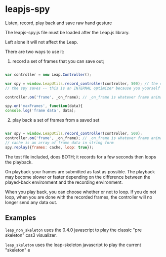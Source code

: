 leapjs-spy
==========

Listen, record, play back and save raw hand gesture

The leapjs-spy.js file must be loaded after the Leap.js library.

Left alone it will not affect the Leap.

There are two ways to use it:

1) record a set of frames that you can save out;

``` javascript

var controller = new Leap.Controller();

var spy = window.LeapUtils.record_controller(controller, 500); // the second number is the maximum number of frames
// the spy saves -- this is an INTERNAL optimizer because you yourself can save/broadcast as many frames as you want.

controller.on('frame', _on_frame); // _on_frame is whatever frame animation /response your app does.

spy.on('maxFrames', function(data){
console.log('frame data', data);

```
2) play back a set of frames from a saved set

``` javascript

var spy = window.LeapUtils.record_controller(controller, 500);
controller.on('frame', _on_frame); // _on_frame is whatever frame animation /response your app does.
// cache is an array of frame data in string form
spy.replay({frames: cache, loop: true});

```

The test file included, does BOTH; it records for a few seconds then loops the playback.

On playback your frames are submitted as fast as possible. The playback may become slower or faster depending on
the difference between the played-back environment and the recording environment.

When you play back, you can choose whether or not to loop. If you do not loop, when you are done
with the recorded frames, the controller will no longer send any data out.

## Examples

`leap_non_skeleton` uses the 0.4.0 javascript to play the classic "pre skeleton" css3 visualizer.

`leap_skeleton` uses the leap-skeleton javascript to play the current "skeleton" e